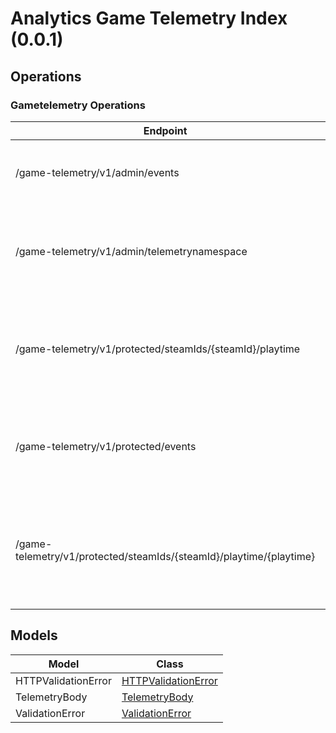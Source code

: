 [//]: # (<< Code generated. DO NOT EDIT!)

[//]: # (<< template file: justice_py_sdk_codegen/__main__.py)

# Analytics Game Telemetry Index (0.0.1)


## Operations

### Gametelemetry Operations
| Endpoint | Method | ID | Class | Wrapper | Example |
|---|---|---|---|---|---|
| /game-telemetry/v1/admin/events | GET | admin_get_events_game_telemetry_v1_admin_events_get | [AdminGetEventsGameTelemetryV1AdminEventsGet](../accelbyte_py_sdk/api/gametelemetry/operations/gametelemetry_operations/admin_get_events_game_t_bd1598.py) | [admin_get_events_game_telemetry_v1_admin_events_get](../accelbyte_py_sdk/api/gametelemetry/wrappers/_gametelemetry_operations.py) | [accelbyte_py_sdk_cli gametelemetry-admin-get-events-game-telemetry-v1-admin-events-get](../samples/cli/accelbyte_py_sdk_cli/gametelemetry/_admin_get_events_game_t_bd1598.py) |
| /game-telemetry/v1/admin/telemetrynamespace | GET | admin_get_namespace_game_telemetry_v1_admin_telemetrynamespace_get | [AdminGetNamespaceGameTelemetryV1AdminTelemetrynamespaceGet](../accelbyte_py_sdk/api/gametelemetry/operations/gametelemetry_operations/admin_get_namespace_gam_c3ba95.py) | [admin_get_namespace_game_telemetry_v1_admin_telemetrynamespace_get](../accelbyte_py_sdk/api/gametelemetry/wrappers/_gametelemetry_operations.py) | [accelbyte_py_sdk_cli gametelemetry-admin-get-namespace-game-telemetry-v1-admin-telemetrynamespace-get](../samples/cli/accelbyte_py_sdk_cli/gametelemetry/_admin_get_namespace_gam_c3ba95.py) |
| /game-telemetry/v1/protected/steamIds/{steamId}/playtime | GET | protected_get_playtime_game_telemetry_v1_protected_steamIds__steamId__playtime_get | [ProtectedGetPlaytimeGameTelemetryV1ProtectedSteamIdsSteamIdPlaytimeGet](../accelbyte_py_sdk/api/gametelemetry/operations/gametelemetry_operations/protected_get_playtime__9a0e17.py) | [protected_get_playtime_game_telemetry_v1_protected_steam_ids_steam_id_playtime_get](../accelbyte_py_sdk/api/gametelemetry/wrappers/_gametelemetry_operations.py) | [accelbyte_py_sdk_cli gametelemetry-protected-get-playtime-game-telemetry-v1-protected-steam-ids-steam-id-playtime-get](../samples/cli/accelbyte_py_sdk_cli/gametelemetry/_protected_get_playtime__9a0e17.py) |
| /game-telemetry/v1/protected/events | POST | protected_save_events_game_telemetry_v1_protected_events_post | [ProtectedSaveEventsGameTelemetryV1ProtectedEventsPost](../accelbyte_py_sdk/api/gametelemetry/operations/gametelemetry_operations/protected_save_events_g_832bbb.py) | [protected_save_events_game_telemetry_v1_protected_events_post](../accelbyte_py_sdk/api/gametelemetry/wrappers/_gametelemetry_operations.py) | [accelbyte_py_sdk_cli gametelemetry-protected-save-events-game-telemetry-v1-protected-events-post](../samples/cli/accelbyte_py_sdk_cli/gametelemetry/_protected_save_events_g_832bbb.py) |
| /game-telemetry/v1/protected/steamIds/{steamId}/playtime/{playtime} | PUT | protected_update_playtime_game_telemetry_v1_protected_steamIds__steamId__playtime__playtime__put | [ProtectedUpdatePlaytimeGameTelemetryV1ProtectedSteamIdsSteamIdPlaytimePlaytimePut](../accelbyte_py_sdk/api/gametelemetry/operations/gametelemetry_operations/protected_update_playti_4b5b85.py) | [protected_update_playtime_game_telemetry_v1_protected_steam_ids_steam_id_playtime_playtime_put](../accelbyte_py_sdk/api/gametelemetry/wrappers/_gametelemetry_operations.py) | [accelbyte_py_sdk_cli gametelemetry-protected-update-playtime-game-telemetry-v1-protected-steam-ids-steam-id-playtime-playtime-put](../samples/cli/accelbyte_py_sdk_cli/gametelemetry/_protected_update_playti_4b5b85.py) |


## Models
| Model | Class |
|---|---|
| HTTPValidationError | [HTTPValidationError](../accelbyte_py_sdk/api/gametelemetry/models/http_validation_error.py) |
| TelemetryBody | [TelemetryBody](../accelbyte_py_sdk/api/gametelemetry/models/telemetry_body.py) |
| ValidationError | [ValidationError](../accelbyte_py_sdk/api/gametelemetry/models/validation_error.py) |
